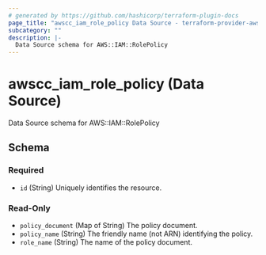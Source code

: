 ```yaml
---
# generated by https://github.com/hashicorp/terraform-plugin-docs
page_title: "awscc_iam_role_policy Data Source - terraform-provider-awscc"
subcategory: ""
description: |-
  Data Source schema for AWS::IAM::RolePolicy
---
```


# awscc_iam_role_policy (Data Source)

Data Source schema for AWS::IAM::RolePolicy



<!-- schema generated by tfplugindocs -->
## Schema

### Required

- `id` (String) Uniquely identifies the resource.

### Read-Only

- `policy_document` (Map of String) The policy document.
- `policy_name` (String) The friendly name (not ARN) identifying the policy.
- `role_name` (String) The name of the policy document.
